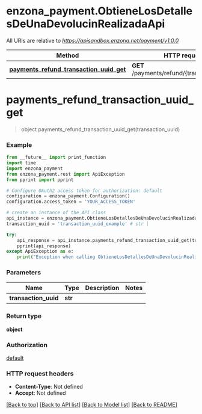 # enzona_payment.ObtieneLosDetallesDeUnaDevolucinRealizadaApi

All URIs are relative to *https://apisandbox.enzona.net/payment/v1.0.0*

Method | HTTP request | Description
------------- | ------------- | -------------
[**payments_refund_transaction_uuid_get**](ObtieneLosDetallesDeUnaDevolucinRealizadaApi.md#payments_refund_transaction_uuid_get) | **GET** /payments/refund/{transaction_uuid} | 


# **payments_refund_transaction_uuid_get**
> object payments_refund_transaction_uuid_get(transaction_uuid)



### Example
```python
from __future__ import print_function
import time
import enzona_payment
from enzona_payment.rest import ApiException
from pprint import pprint

# Configure OAuth2 access token for authorization: default
configuration = enzona_payment.Configuration()
configuration.access_token = 'YOUR_ACCESS_TOKEN'

# create an instance of the API class
api_instance = enzona_payment.ObtieneLosDetallesDeUnaDevolucinRealizadaApi(enzona_payment.ApiClient(configuration))
transaction_uuid = 'transaction_uuid_example' # str | 

try:
    api_response = api_instance.payments_refund_transaction_uuid_get(transaction_uuid)
    pprint(api_response)
except ApiException as e:
    print("Exception when calling ObtieneLosDetallesDeUnaDevolucinRealizadaApi->payments_refund_transaction_uuid_get: %s\n" % e)
```

### Parameters

Name | Type | Description  | Notes
------------- | ------------- | ------------- | -------------
 **transaction_uuid** | **str**|  | 

### Return type

**object**

### Authorization

[default](../README.md#default)

### HTTP request headers

 - **Content-Type**: Not defined
 - **Accept**: Not defined

[[Back to top]](#) [[Back to API list]](../README.md#documentation-for-api-endpoints) [[Back to Model list]](../README.md#documentation-for-models) [[Back to README]](../README.md)


